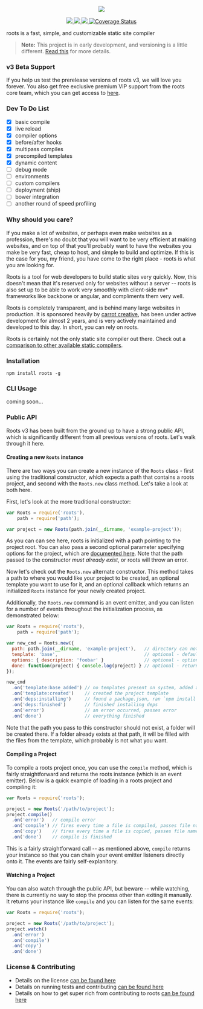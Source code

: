 <p align="center"><a><img src="http://cl.ly/PqFy/logo.png" /></a></p>

<p align="center">
  <a title='NPM version' href="http://badge.fury.io/js/roots">
    <img src='https://badge.fury.io/js/roots.png' />
  </a>
  <a title='Build Status' href="https://travis-ci.org/jenius/roots">
    <img src='https://travis-ci.org/jenius/roots.png?branch=v3' />
  </a>
  <a title='Dependency Status' href="https://david-dm.org/jenius/roots">
    <img src='https://david-dm.org/jenius/roots.png?theme=shields.io' />
  </a>
  <a href='https://coveralls.io/r/jenius/roots?branch=v3'>
    <img src='https://coveralls.io/repos/jenius/roots/badge.png?branch=v3' alt='Coverage Status' />
  </a>
</p>

roots is a fast, simple, and customizable static site compiler

> **Note:** This project is in early development, and versioning is a little different. [Read this](http://markup.im/#q4_cRZ1Q) for more details.

### v3 Beta Support

If you help us test the prerelease versions of roots v3, we will love you forever. You also get free exclusive premium VIP support from the roots core team, which you can get access to [here](https://gitter.im/jenius/roots).

### Dev To Do List

- [x] basic compile
- [x] live reload
- [x] compiler options
- [x] before/after hooks
- [x] multipass compiles
- [x] precompiled templates
- [x] dynamic content
- [ ] debug mode
- [ ] environments
- [ ] custom compilers
- [ ] deployment (ship)
- [ ] bower integration
- [ ] another round of speed profiling

### Why should you care?

If you make a lot of websites, or perhaps even make websites as a profession, there's no doubt that you will want to be very efficient at making websites, and on top of that you'll probably want to have the websites you make be very fast, cheap to host, and simple to build and optimize. If this is the case for you, my friend, you have come to the right place - roots is what you are looking for.

Roots is a tool for web developers to build static sites very quickly. Now, this doesn't mean that it's reserved only for websites without a server -- roots is also set up to be able to work very smoothly with client-side mv* frameworks like backbone or angular, and compliments them very well.

Roots is completely transparent, and is behind many large websites in production. It is sponsored heavily by [carrot creative](http://carrot.is), has been under active development for almost 2 years, and is very actively maintained and developed to this day. In short, you can rely on roots.

Roots is certainly not the only static site compiler out there. Check out a [comparison to other available static compilers](docs/features.md).

### Installation

`npm install roots -g`

### CLI Usage

coming soon...

### Public API

Roots v3 has been built from the ground up to have a strong public API, which is significantly different from all previous versions of roots. Let's walk through it here.

#### Creating a new `Roots` instance

There are two ways you can create a new instance of the `Roots` class - first using the traditional constructor, which expects a path that contains a roots project, and second with the `Roots.new` class method. Let's take a look at both here.

First, let's look at the more traditional constructor:

```js
var Roots = require('roots'),
    path = require('path');

var project = new Roots(path.join(__dirname, 'example-project'));
```

As you can can see here, roots is initialized with a path pointing to the project root. You can also pass a second optional parameter specifying options for the project, which are [documented here](docs/configuration.md). Note that the path passed to the constructor *must already exist*, or roots will throw an error.

Now let's check out the `Roots.new` alternate constructor. This method takes a path to where you would like your project to be created, an optional template you want to use for it, and an optional callback which returns an initialized `Roots` instance for your newly created project.

Additionally, the `Roots.new` command is an event emitter, and you can listen for a number of events throughout the initialization process, as demonstrated below:

```js
var Roots = require('roots'),
    path = require('path');

var new_cmd = Roots.new({
  path: path.join(__dirname, 'example-project'),   // directory can not yet exist
  template: 'base',                                // optional - defaults to 'base'
  options: { description: 'foobar' }               // optional - options to pass to template
  done: function(project) { console.log(project) } // optional - returns Roots instance
});

new_cmd
  .on('template:base_added') // no templates present on system, added a base template
  .on('template:created')    // created the project template
  .on('deps:installing')     // found a package.json, ran `npm install`
  .on('deps:finished')       // finished installing deps
  .on('error')               // an error occurred, passes error
  .on('done')                // everything finished
```

Note that the path you pass to this constructor should not exist, a folder will be created there. If a folder already exists at that path, it will be filled with the files from the template, which probably is not what you want.

#### Compiling a Project

To compile a roots project once, you can use the `compile` method, which is fairly straightforward and returns the roots instance (which is an event emitter). Below is a quick example of loading in a roots project and compiling it:

```js
var Roots = require('roots');

project = new Roots('/path/to/project');
project.compile()
  .on('error')   // compile error
  .on('compile') // fires every time a file is compiled, passes file name
  .on('copy')    // fires every time a file is copied, passes file name
  .on('done')    // compile is finished
```

This is a fairly straightforward call -- as mentioned above, `compile` returns your instance so that you can chain your event emitter listeners directly onto it. The events are fairly self-explanitory.

#### Watching a Project

You can also watch through the public API, but beware -- while watching, there is currently no way to stop the process other than exiting it manually. It returns your instance like `compile` and you can listen for the same events:

```js
var Roots = require('roots');

project = new Roots('/path/to/project');
project.watch()
  .on('error')
  .on('compile')
  .on('copy')
  .on('done')
```

### License & Contributing

- Details on the license [can be found here](license.md)
- Details on running tests and contributing [can be found here](contributing.md)
- Details on how to get super rich from contributing to roots [can be found here](contributing.md#getting-money)
